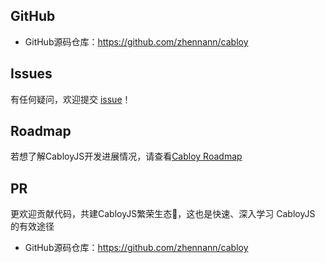 ## GitHub

* GitHub源码仓库：<https://github.com/zhennann/cabloy>

## Issues

有任何疑问，欢迎提交 [issue](https://github.com/zhennann/cabloy/issues)！

## Roadmap

若想了解CabloyJS开发进展情况，请查看[Cabloy Roadmap](https://github.com/zhennann/cabloy/projects/1)

## PR

更欢迎贡献代码，共建CabloyJS繁荣生态👏，这也是快速、深入学习 CabloyJS 的有效途径

* GitHub源码仓库：<https://github.com/zhennann/cabloy>